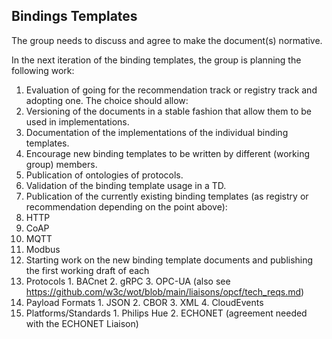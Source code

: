 ## Bindings Templates

The group needs to discuss and agree to make the document(s) normative.

In the next iteration of the binding templates, the group is planning the following work:

1. Evaluation of going for the recommendation track or registry track and adopting one. The choice should allow:
  1. Versioning of the documents in a stable fashion that allow them to be used in implementations.
  2. Documentation of the implementations of the individual binding templates.
  3. Encourage new binding templates to be written by different (working group) members.
  4. Publication of ontologies of protocols.
  5. Validation of the binding template usage in a TD.
2. Publication of the currently existing binding templates (as registry or recommendation depending on the point above):
  1. HTTP 
  2. CoAP
  3. MQTT
  4. Modbus
3. Starting work on the new binding template documents and publishing the first working draft of each
  1. Protocols
    1. BACnet
    2. gRPC
    3. OPC-UA (also see https://github.com/w3c/wot/blob/main/liaisons/opcf/tech_reqs.md)
  2. Payload Formats
    1. JSON
    2. CBOR
    3. XML
    4. CloudEvents
  3. Platforms/Standards 
    1. Philips Hue
    2. ECHONET (agreement needed with the ECHONET Liaison)

  
